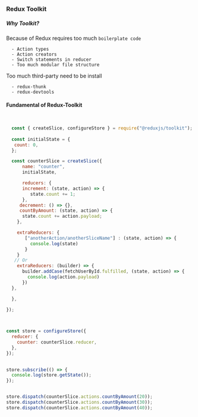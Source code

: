 ### Redux Toolkit

##### Why Toolkit?
 Because of Redux requires too much `boilerplate code`
 
      - Action types
      - Action creators 
      - Switch statements in reducer
      - Too much modular file structure  

 Too much third-party need to be install
 
      - redux-thunk
      - redux-devtools


#### Fundamental of Redux-Toolkit


```javascript


  const { createSlice, configureStore } = require("@reduxjs/toolkit");
  
  const initialState = {
   count: 0,
  };

  const counterSlice = createSlice({
      name: "counter",
      initialState,

      reducers: {
      increment: (state, action) => {
         state.count += 1;
      },
     decrement: () => {},
     countByAmount: (state, action) => {
      state.count += action.payload;
    },

    extraReducers: {
       ["anotherAction/anotherSliceName"] : (state, action) => {
         console.log(state)
       }
    } 
   // Or 
    extraReducers: (builder) => {  
      builder.addCase(fetchUserById.fulfilled, (state, action) => {  
        console.log(action.payload)
      })  
  },

  },

});

  

const store = configureStore({
  reducer: {
    counter: counterSlice.reducer,
  },
});

  
store.subscribe(() => {
  console.log(store.getState());
});


store.dispatch(counterSlice.actions.countByAmount(20));
store.dispatch(counterSlice.actions.countByAmount(30));
store.dispatch(counterSlice.actions.countByAmount(40));

```




